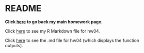 # README


**Click [here](https://github.com/auduman/stat545-hw-uduman-aisha) to go back my main homework page.** 

Click [here](https://github.com/auduman/stat545-hw-uduman-aisha/blob/master/hw04/hw04_tidy_data_and_joins.Rmd) to see my R Markdown file for hw04. 

Click [here](https://github.com/auduman/stat545-hw-uduman-aisha/tree/master/hw04) to see the .md file for hw04 (which displays the function outputs).
